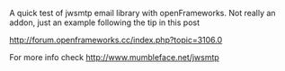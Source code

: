 A quick test of jwsmtp email library with openFrameworks.
Not really an addon, just an example following the tip in this post

http://forum.openframeworks.cc/index.php?topic=3106.0


For more info check
http://www.mumbleface.net/jwsmtp
